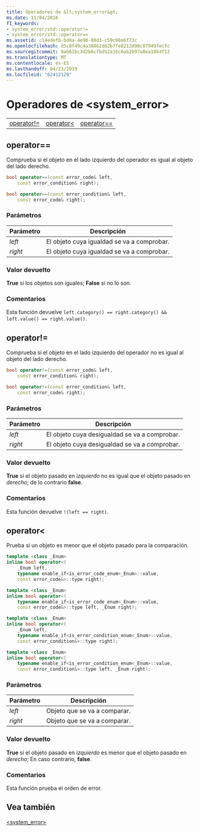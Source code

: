 ```yaml
---
title: Operadores de &lt;system_error&gt;
ms.date: 11/04/2016
f1_keywords:
- system_error/std::operator!=
- system_error/std::operator==
ms.assetid: c14edefb-bd8a-4e90-88d3-c59c98e6f73c
ms.openlocfilehash: d5c8f49c4a38862d62b7fe8212d98c87949fecfc
ms.sourcegitcommit: 0ab61bc3d2b6cfbd52a16c6ab2b97a8ea1864f12
ms.translationtype: MT
ms.contentlocale: es-ES
ms.lasthandoff: 04/23/2019
ms.locfileid: "62412129"
---
```

# <a name="ltsystemerrorgt-operators"></a>Operadores de &lt;system_error&gt;

||||
|-|-|-|
|[operator!=](#op_neq)|[operator&lt;](#op_lt)|[operator==](#op_eq_eq)|

## <a name="op_eq_eq"></a>  operator==

Comprueba si el objeto en el lado izquierdo del operador es igual al objeto del lado derecho.

```cpp
bool operator==(const error_code& left,
    const error_condition& right);

bool operator==(const error_condition& left,
    const error_code& right);
```

### <a name="parameters"></a>Parámetros

|Parámetro|Descripción|
|---------------|-----------------|
|*left*|El objeto cuya igualdad se va a comprobar.|
|*right*|El objeto cuya igualdad se va a comprobar.|

### <a name="return-value"></a>Valor devuelto

**True** si los objetos son iguales; **False** si no lo son.

### <a name="remarks"></a>Comentarios

Esta función devuelve `left.category() == right.category() && left.value() == right.value()`.

## <a name="op_neq"></a> operator!=

Comprueba si el objeto en el lado izquierdo del operador no es igual al objeto del lado derecho.

```cpp
bool operator!=(const error_code& left,
    const error_condition& right);

bool operator!=(const error_condition& left,
    const error_code& right);
```

### <a name="parameters"></a>Parámetros

|Parámetro|Descripción|
|---------------|-----------------|
|*left*|El objeto cuya desigualdad se va a comprobar.|
|*right*|El objeto cuya desigualdad se va a comprobar.|

### <a name="return-value"></a>Valor devuelto

**True** si el objeto pasado en *izquierdo* no es igual que el objeto pasado en *derecho*; de lo contrario **false**.

### <a name="remarks"></a>Comentarios

Esta función devuelve `!(left == right)`.

## <a name="op_lt"></a> operator&lt;

Prueba si un objeto es menor que el objeto pasado para la comparación.

```cpp
template <class _Enum>
inline bool operator<(
    _Enum left,
    typename enable_if<is_error_code_enum<_Enum>::value,
    const error_code&>::type right);

template <class _Enum>
inline bool operator<(
    typename enable_if<is_error_code_enum<_Enum>::value,
    const error_code&>::type left, _Enum right);

template <class _Enum>
inline bool operator<(
    _Enum left,
    typename enable_if<is_error_condition_enum<_Enum>::value,
    const error_condition&>::type right);

template <class _Enum>
inline bool operator<(
    typename enable_if<is_error_condition_enum<_Enum>::value,
    const error_condition&>::type left, _Enum right);
```

### <a name="parameters"></a>Parámetros

|Parámetro|Descripción|
|---------------|-----------------|
|*left*|Objeto que se va a comparar.|
|*right*|Objeto que se va a comparar.|

### <a name="return-value"></a>Valor devuelto

**True** si el objeto pasado en *izquierdo* es menor que el objeto pasado en *derecho*; En caso contrario, **false**.

### <a name="remarks"></a>Comentarios

Esta función prueba el orden de error.

## <a name="see-also"></a>Vea también

[<system_error>](../standard-library/system-error.md)<br/>
